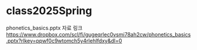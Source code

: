 # class2025Spring


phonetics_basics.pptx 자료 링크
https://www.dropbox.com/scl/fi/gugeqrlec0vsmi78ah2cw/phonetics_basics.pptx?rlkey=ppwf0c9wtomch5y4rlehlfdxy&dl=0

